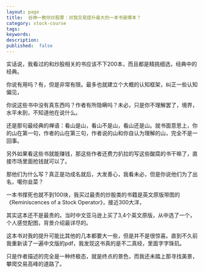```yaml
---
layout: page
title:  谷神一教你炒股票：对我交易提升最大的一本书是哪本？
category: stock-course
tags:
keywords:
description:  
published:  false
---
```


实话说，我看过的和炒股相关的书应该不下200本，而且都是精挑细选，经典中的经典。

你说有用吗？有，但是非常有限。最多也就建立个大概的认知框架，纠正一些认知偏见， 

你说这些书中没有真东西吗？作者有所隐瞒吗？未必，只是你不理解罢了，境界，水平未到，不知道他在说什么。  

还是那句最经典的禅语：看山是山，看山不是山，看山还是山。就书面意思上，你的山在第一句，作者的山在第三句，作者说的山和你自认为理解的山，完全不是一回事。

另外如果看这些书就能赚钱，那这些作者还费力扒拉的写这些酸腐的书干嘛了，直接市场里面抢钱就可以了。  

那他们为什么写？真正是功成名就后，大发善心，我看未必，但是你说他们为了出名，噶你韭菜？  

一本书撑死也就不到100块，我买过最贵的炒股类的书籍是英文原版带图的《Reminiscences of a Stock Operator》，接近300大洋，

其实这本还不是最贵的。当时中文亚马逊上买了3,4个英文原版，从中选了一个，个人感觉配图，背景介绍最详尽的。  

这本书对我的提升可能比其他的几本都要大一些，但是并不是很惊喜。直到不久前我重新读了一遍中文版的pdf，我发现这书真的是不二真经，里面字字珠玑。  

只是作者描述的完全是一种终极态，就是终点的景色，而我还未踏上那寻找美景，攀爬交易高峰的道路了。  























